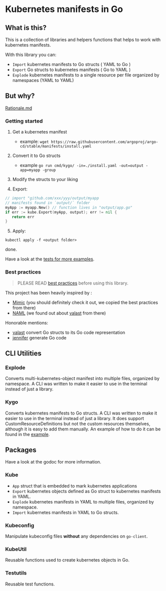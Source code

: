 # Kubernetes manifests in Go

## What is this?

This is a collection of libraries and helpers functions that helps to work with kubernetes manifests.

With this library you can:

- `Import` kubernetes manifests to Go structs ( YAML to Go )
- `Export` Go structs to kubernetes manifests ( Go to YAML )
- `Explode` kubernetes manifests to a single resource per file organized by namespaces (YAML to YAML)

## But why?

[Rationale.md](../rationale.md)

### Getting started

1. Get a kubernetes manifest
   - example: `wget https://raw.githubusercontent.com/argoproj/argo-cd/stable/manifests/install.yaml`
2. Convert it to Go structs
   - example `go run cmd/kygo/ -in=./install.yaml -out=output -app=myapp -group`

3. Modify the structs to your liking

4. Export:

```go
// import "github.com/xxx/yyy/output/myapp
// manifests found in `output/` folder
myApp := myapp.New() // function lives in "output/app.go"
if err := kube.Export(myApp, output); err != nil {
   return err
}
```

5. Apply:

```shell
kubectl apply -f <output folder>
```

done.

Have a look at the [tests for more examples](../../pkg/kube/).

### Best practices

> PLEASE READ [best practices](docs/best-practices.md) before using this library.

This project has been heavily inspired by :

- [Mimic](https://github.com/bwplotka/mimic) (you should definitely check it out, we copied the best practices from there)
- [NAML](https://github.com/krisnova/naml) (we found out about [valast](https://github.com/hexops/valast) from there)

Honorable mentions:

- [valast](https://github.com/hexops/valast) convert Go structs to its Go code representation
- [jennifer](https://github.com/dave/jennifer) generate Go code

## CLI Utilities

### Explode

Converts multi-kubernetes-object manifest into multiple files, organized by namespace.
A CLI was written to make it easier to use in the terminal instead of just a library.

### Kygo

Converts kubernetes manifests to Go structs.
A CLI was written to make it easier to use in the terminal instead of just a library.
It does support CustomResourceDefinitions but not the custom resources themselves, although it is easy to add them manually.
An example of how to do it can be found in the [example](../../example/kube/).

## Packages

Have a look at the godoc for more information.

### Kube

- `App` struct that is embedded to mark kubernetes applications
- `Export` kubernetes objects defined as Go struct to kubernetes manifests in YAML.
- `Explode` kubernetes manifests in YAML to multiple files, organized by namespace.
- `Import` kubernetes manifests in YAML to Go structs.

### Kubeconfig

Manipulate kubeconfig files **without** any dependencies on `go-client`.

### KubeUtil

Reusable functions used to create kubernetes objects in Go.

### Testutils

Reusable test functions.



